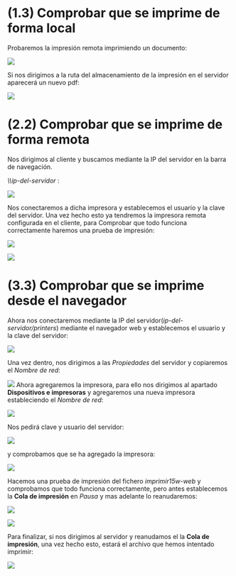 # (1.3) Comprobar que se imprime de forma local		

Probaremos la impresión remota imprimiendo un documento:

![](img/Selección_001.png)

Si nos dirigimos a la ruta del almacenamiento de la impresión en el servidor aparecerá un nuevo pdf:

![](img/Selección_003.png)

# (2.2) Comprobar que se imprime de forma remota			

Nos dirigimos al cliente y buscamos mediante la IP del servidor en la barra de navegación.

_\\\ip-del-servidor_ :

![](img/Selección_004.png)

Nos conectaremos a dicha impresora y establecemos el usuario y la clave del servidor. Una vez hecho esto ya tendremos la impresora remota configurada en el cliente, para Comprobar que todo funciona correctamente haremos una prueba de impresión:

![](img/Selección_005.png)

![](img/imagen_5.1.png)

# (3.3) Comprobar que se imprime desde el navegador

Ahora nos conectaremos mediante la IP del servidor(*ip-del-servidor/printers*) mediante el navegador web y establecemos el usuario y la clave del servidor:

![](img/6_nos_conectamos_por_ip.png)

Una vez dentro, nos dirigimos a las _Propiedades_ del servidor y copiaremos el _Nombre de red_:

![](img/7.png)
Ahora agregaremos la impresora, para ello nos dirigimos al apartado **Dispositivos e impresoras** y agregaremos una nueva impresora estableciendo el _Nombre de red_:

![](img/8.png)

Nos pedirá clave y usuario del servidor:

![](img/9.png)

y comprobamos que se ha agregado la impresora:

![](img/10.png)

Hacemos una prueba de impresión del fichero _imprimir15w-web_ y comprobamos que todo funciona correctamente, pero antes establecemos la **Cola de impresión** en _Pausa_ y mas adelante lo reanudaremos:

![](img/11.png)

![](img/12.png)

Para finalizar, si nos dirigimos al servidor y reanudamos el la **Cola de impresión**, una vez hecho esto, estará el archivo que hemos intentado imprimir:

![](img/13.png)
